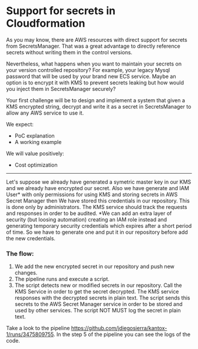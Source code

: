 # Support for secrets in Cloudformation
As you may know, there are AWS resources with direct support for secrets from SecretsManager. That was a great advantage to directly reference secrets without writing them in the control versions.

Nevertheless, what happens when you want to maintain your secrets on your version controlled repository? For example, your legacy Mysql password that will be used by your brand new ECS service. Maybe an option is to encrypt it with KMS to prevent secrets leaking but how would you inject them in SecretsManager securely?

Your first challenge will be to design and implement a system that given a KMS encrypted string, decrypt and write it as a secret in SecretsManager to allow any AWS service to use it.  

We expect:
* PoC explanation
* A working example

We will value positively:
* Cost optimization

---

Let's suppose we already have generated a symetric master key in our KMS and we already have encrypted our secret. Also we have generate and IAM User* with only permissions for using KMS and storing secrets in AWS Secret Manager then We have stored this credentials in our repository. This is done only by administrators. The KMS service should track the requests and responses in order to be audited.
*We can add an extra layer of security (but loosing automation) creating an IAM role instead and generating temporary security credentials which expires after a short period of time. So we have to generate one and put it in our repository before add the new credentials.

### The flow:
1. We add the new encrypted secret in our repository and push new changes.
2. The pipeline runs and execute a script.
3. The script detects new or modified secrets in our repository. Call the KMS Service in order to get the secret decrypted. The KMS service responses with the decrypted secrets in plain text. The script sends this secrets to the AWS Secret Manager service in order to be stored and used by other services. The script NOT MUST log the secret in plain text.

Take a look to the pipeline https://github.com/jdiegosierra/kantox-1/runs/3475809755. In the step 5 of the pipeline you can see the logs of the code.


